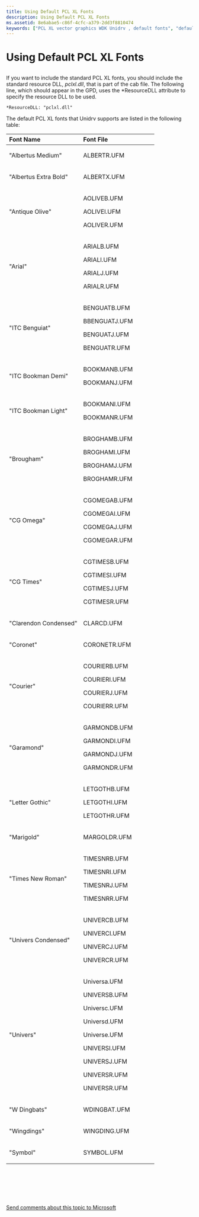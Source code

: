 ```yaml
---
title: Using Default PCL XL Fonts
description: Using Default PCL XL Fonts
ms.assetid: 8e6abae5-c86f-4cfc-a379-2dd3f8810474
keywords: ["PCL XL vector graphics WDK Unidrv , default fonts", "default PCL XL fonts", "fonts WDK PCL XL"]
---
```


# Using Default PCL XL Fonts


## <a href="" id="ddk-using-default-pcl-xl-fonts-gg"></a>


If you want to include the standard PCL XL fonts, you should include the standard resource DLL, *pclxl.dll*, that is part of the cab file. The following line, which should appear in the GPD, uses the \*ResourceDLL attribute to specify the resource DLL to be used.

```
*ResourceDLL: "pclxl.dll"
```

The default PCL XL fonts that Unidrv supports are listed in the following table:

<table>
<colgroup>
<col width="50%" />
<col width="50%" />
</colgroup>
<thead>
<tr class="header">
<th align="left">Font Name</th>
<th align="left">Font File</th>
</tr>
</thead>
<tbody>
<tr class="odd">
<td align="left"><p>&quot;Albertus Medium&quot;</p></td>
<td align="left"><p>ALBERTR.UFM</p></td>
</tr>
<tr class="even">
<td align="left"><p>&quot;Albertus Extra Bold&quot;</p></td>
<td align="left"><p>ALBERTX.UFM</p></td>
</tr>
<tr class="odd">
<td align="left"><p>&quot;Antique Olive&quot;</p></td>
<td align="left"><p>AOLIVEB.UFM</p>
<p>AOLIVEI.UFM</p>
<p>AOLIVER.UFM</p></td>
</tr>
<tr class="even">
<td align="left"><p>&quot;Arial&quot;</p></td>
<td align="left"><p>ARIALB.UFM</p>
<p>ARIALI.UFM</p>
<p>ARIALJ.UFM</p>
<p>ARIALR.UFM</p></td>
</tr>
<tr class="odd">
<td align="left"><p>&quot;ITC Benguiat&quot;</p></td>
<td align="left"><p>BENGUATB.UFM</p>
<p>BBENGUATJ.UFM</p>
<p>BENGUATJ.UFM</p>
<p>BENGUATR.UFM</p></td>
</tr>
<tr class="even">
<td align="left"><p>&quot;ITC Bookman Demi&quot;</p></td>
<td align="left"><p>BOOKMANB.UFM</p>
<p>BOOKMANJ.UFM</p></td>
</tr>
<tr class="odd">
<td align="left"><p>&quot;ITC Bookman Light&quot;</p></td>
<td align="left"><p>BOOKMANI.UFM</p>
<p>BOOKMANR.UFM</p></td>
</tr>
<tr class="even">
<td align="left"><p>&quot;Brougham&quot;</p></td>
<td align="left"><p>BROGHAMB.UFM</p>
<p>BROGHAMI.UFM</p>
<p>BROGHAMJ.UFM</p>
<p>BROGHAMR.UFM</p></td>
</tr>
<tr class="odd">
<td align="left"><p>&quot;CG Omega&quot;</p></td>
<td align="left"><p>CGOMEGAB.UFM</p>
<p>CGOMEGAI.UFM</p>
<p>CGOMEGAJ.UFM</p>
<p>CGOMEGAR.UFM</p></td>
</tr>
<tr class="even">
<td align="left"><p>&quot;CG Times&quot;</p></td>
<td align="left"><p>CGTIMESB.UFM</p>
<p>CGTIMESI.UFM</p>
<p>CGTIMESJ.UFM</p>
<p>CGTIMESR.UFM</p></td>
</tr>
<tr class="odd">
<td align="left"><p>&quot;Clarendon Condensed&quot;</p></td>
<td align="left"><p>CLARCD.UFM</p></td>
</tr>
<tr class="even">
<td align="left"><p>&quot;Coronet&quot;</p></td>
<td align="left"><p>CORONETR.UFM</p></td>
</tr>
<tr class="odd">
<td align="left"><p>&quot;Courier&quot;</p></td>
<td align="left"><p>COURIERB.UFM</p>
<p>COURIERI.UFM</p>
<p>COURIERJ.UFM</p>
<p>COURIERR.UFM</p></td>
</tr>
<tr class="even">
<td align="left"><p>&quot;Garamond&quot;</p></td>
<td align="left"><p>GARMONDB.UFM</p>
<p>GARMONDI.UFM</p>
<p>GARMONDJ.UFM</p>
<p>GARMONDR.UFM</p></td>
</tr>
<tr class="odd">
<td align="left"><p>&quot;Letter Gothic&quot;</p></td>
<td align="left"><p>LETGOTHB.UFM</p>
<p>LETGOTHI.UFM</p>
<p>LETGOTHR.UFM</p></td>
</tr>
<tr class="even">
<td align="left"><p>&quot;Marigold&quot;</p></td>
<td align="left"><p>MARGOLDR.UFM</p></td>
</tr>
<tr class="odd">
<td align="left"><p>&quot;Times New Roman&quot;</p></td>
<td align="left"><p>TIMESNRB.UFM</p>
<p>TIMESNRI.UFM</p>
<p>TIMESNRJ.UFM</p>
<p>TIMESNRR.UFM</p></td>
</tr>
<tr class="even">
<td align="left"><p>&quot;Univers Condensed&quot;</p></td>
<td align="left"><p>UNIVERCB.UFM</p>
<p>UNIVERCI.UFM</p>
<p>UNIVERCJ.UFM</p>
<p>UNIVERCR.UFM</p></td>
</tr>
<tr class="odd">
<td align="left"><p>&quot;Univers&quot;</p></td>
<td align="left"><p>Universa.UFM</p>
<p>UNIVERSB.UFM</p>
<p>Universc.UFM</p>
<p>Universd.UFM</p>
<p>Universe.UFM</p>
<p>UNIVERSI.UFM</p>
<p>UNIVERSJ.UFM</p>
<p>UNIVERSR.UFM</p>
<p>UNIVERSR.UFM</p></td>
</tr>
<tr class="even">
<td align="left"><p>&quot;W Dingbats&quot;</p></td>
<td align="left"><p>WDINGBAT.UFM</p></td>
</tr>
<tr class="odd">
<td align="left"><p>&quot;Wingdings&quot;</p></td>
<td align="left"><p>WINGDING.UFM</p></td>
</tr>
<tr class="even">
<td align="left"><p>&quot;Symbol&quot;</p></td>
<td align="left"><p>SYMBOL.UFM</p></td>
</tr>
</tbody>
</table>

 

 

 

[Send comments about this topic to Microsoft](mailto:wsddocfb@microsoft.com?subject=Documentation%20feedback%20%5Bprint\print%5D:%20Using%20Default%20PCL%20XL%20Fonts%20%20RELEASE:%20%283/29/2016%29&body=%0A%0APRIVACY%20STATEMENT%0A%0AWe%20use%20your%20feedback%20to%20improve%20the%20documentation.%20We%20don't%20use%20your%20email%20address%20for%20any%20other%20purpose,%20and%20we'll%20remove%20your%20email%20address%20from%20our%20system%20after%20the%20issue%20that%20you're%20reporting%20is%20fixed.%20While%20we're%20working%20to%20fix%20this%20issue,%20we%20might%20send%20you%20an%20email%20message%20to%20ask%20for%20more%20info.%20Later,%20we%20might%20also%20send%20you%20an%20email%20message%20to%20let%20you%20know%20that%20we've%20addressed%20your%20feedback.%0A%0AFor%20more%20info%20about%20Microsoft's%20privacy%20policy,%20see%20http://privacy.microsoft.com/default.aspx. "Send comments about this topic to Microsoft")





